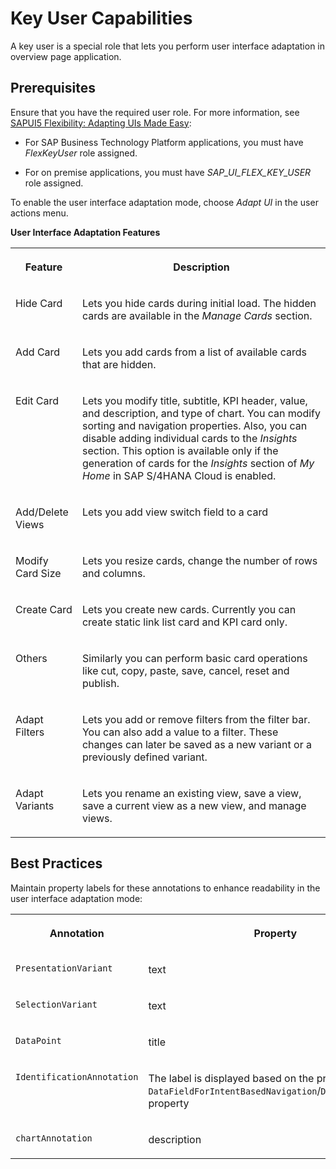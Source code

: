 <!-- loio49669384ae424ace81667f22f69712b5 -->

# Key User Capabilities

A key user is a special role that lets you perform user interface adaptation in overview page application.



<a name="loio49669384ae424ace81667f22f69712b5__section_erc_ygw_kfb"/>

## Prerequisites

Ensure that you have the required user role. For more information, see [SAPUI5 Flexibility: Adapting UIs Made Easy](../04_Essentials/sapui5-flexibility-adapting-uis-made-easy-a8e55aa.md):

-   For SAP Business Technology Platform applications, you must have *FlexKeyUser* role assigned.

-   For on premise applications, you must have *SAP\_UI\_FLEX\_KEY\_USER* role assigned.




To enable the user interface adaptation mode, choose *Adapt UI* in the user actions menu.

**User Interface Adaptation Features**


<table>
<tr>
<th valign="top">

Feature



</th>
<th valign="top">

Description



</th>
</tr>
<tr>
<td valign="top">

Hide Card



</td>
<td valign="top">

Lets you hide cards during initial load. The hidden cards are available in the *Manage Cards* section.



</td>
</tr>
<tr>
<td valign="top">

Add Card



</td>
<td valign="top">

Lets you add cards from a list of available cards that are hidden.



</td>
</tr>
<tr>
<td valign="top">

Edit Card



</td>
<td valign="top">

Lets you modify title, subtitle, KPI header, value, and description, and type of chart. You can modify sorting and navigation properties. Also, you can disable adding individual cards to the *Insights* section. This option is available only if the generation of cards for the *Insights* section of *My Home* in SAP S/4HANA Cloud is enabled.



</td>
</tr>
<tr>
<td valign="top">

Add/Delete Views



</td>
<td valign="top">

Lets you add view switch field to a card



</td>
</tr>
<tr>
<td valign="top">

Modify Card Size



</td>
<td valign="top">

Lets you resize cards, change the number of rows and columns.



</td>
</tr>
<tr>
<td valign="top">

Create Card



</td>
<td valign="top">

Lets you create new cards. Currently you can create static link list card and KPI card only.



</td>
</tr>
<tr>
<td valign="top">

Others



</td>
<td valign="top">

Similarly you can perform basic card operations like cut, copy, paste, save, cancel, reset and publish.



</td>
</tr>
<tr>
<td valign="top">

Adapt Filters



</td>
<td valign="top">

Lets you add or remove filters from the filter bar. You can also add a value to a filter. These changes can later be saved as a new variant or a previously defined variant.



</td>
</tr>
<tr>
<td valign="top">

Adapt Variants



</td>
<td valign="top">

Lets you rename an existing view, save a view, save a current view as a new view, and manage views.



</td>
</tr>
</table>



<a name="loio49669384ae424ace81667f22f69712b5__section_hzn_ncq_kfb"/>

## Best Practices

Maintain property labels for these annotations to enhance readability in the user interface adaptation mode:


<table>
<tr>
<th valign="top">

Annotation



</th>
<th valign="top">

Property



</th>
</tr>
<tr>
<td valign="top">

`PresentationVariant`



</td>
<td valign="top">

text



</td>
</tr>
<tr>
<td valign="top">

`SelectionVariant`



</td>
<td valign="top">

text



</td>
</tr>
<tr>
<td valign="top">

`DataPoint`



</td>
<td valign="top">

title



</td>
</tr>
<tr>
<td valign="top">

`IdentificationAnnotation`



</td>
<td valign="top">

The label is displayed based on the priority set in the `DataFieldForIntentBasedNavigation`/`DataFieldWithURL` property



</td>
</tr>
<tr>
<td valign="top">

`chartAnnotation`



</td>
<td valign="top">

description



</td>
</tr>
</table>

